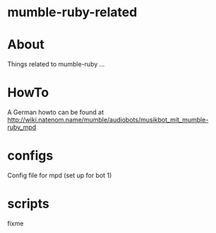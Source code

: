 mumble-ruby-related
===================

# About
Things related to mumble-ruby ...

# HowTo
A German howto can be found at http://wiki.natenom.name/mumble/audiobots/musikbot_mit_mumble-ruby_mpd

# configs
Config file for mpd (set up for bot 1)

# scripts
fixme


